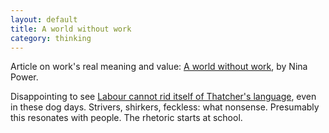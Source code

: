 ```yaml
---
layout: default
title: A world without work
category: thinking
---
```


Article on work's real meaning and value: [A world without work](http://www.guardian.co.uk/commentisfree/2013/jan/03/world-without-work), by Nina Power.

Disappointing to see [Labour cannot rid itself of Thatcher's language](http://www.bbc.co.uk/news/uk-politics-20621313), even in these dog days. Strivers, shirkers, feckless: what nonsense. Presumably this resonates with people. The rhetoric starts at school.
